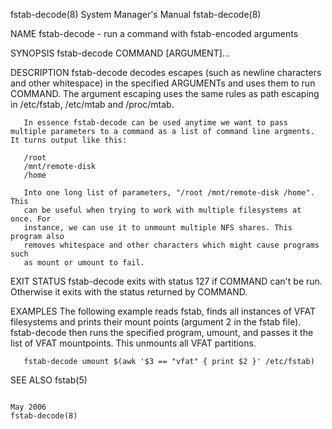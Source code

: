 fstab-decode(8)                                                                                                                                 System Manager's Manual                                                                                                                                 fstab-decode(8)

NAME
       fstab-decode - run a command with fstab-encoded arguments

SYNOPSIS
       fstab-decode COMMAND [ARGUMENT]...

DESCRIPTION
       fstab-decode decodes escapes (such as newline characters and other whitespace) in the specified ARGUMENTs and uses them to run COMMAND.  The argument escaping uses the same rules as path escaping in /etc/fstab, /etc/mtab and /proc/mtab.

       In essence fstab-decode can be used anytime we want to pass multiple parameters to a command as a list of command line argments. It turns output like this:

       /root
       /mnt/remote-disk
       /home

       Into one long list of parameters, "/root /mnt/remote-disk /home". This
       can be useful when trying to work with multiple filesystems at once. For
       instance, we can use it to unmount multiple NFS shares. This program also
       removes whitespace and other characters which might cause programs such
       as mount or umount to fail.

EXIT STATUS
       fstab-decode exits with status 127 if COMMAND can't be run.  Otherwise it exits with the status returned by COMMAND.

EXAMPLES
       The following example reads fstab, finds all instances of VFAT filesystems and
       prints their mount points (argument 2 in the fstab file). fstab-decode then runs
       the specified program, umount, and passes it the list of VFAT mountpoints.
       This unmounts all VFAT partitions.

       fstab-decode umount $(awk '$3 == "vfat" { print $2 }' /etc/fstab)

SEE ALSO
       fstab(5)

                                                                                                                                                        May 2006                                                                                                                                        fstab-decode(8)
